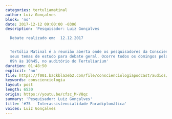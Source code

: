 ```yaml
---
categories: tertuliamatinal
author: Luiz Gonçalves
block: 'no'
date: 2017-12-12 09:00:00 -0306
description: 'Pesquisador: Luiz Gonçalves

  Debate realizado em:  12.12.2017


  Tertúlia Matinal é a reunião aberta onde os pesquisadores da Conscienciologia apresentam
  seus temas de estudo para debate geral. Ocorre todos os domingos pela manhã, das
  09h às 10h45, no auditório do Tertuliarium'
duration: 01:48:50
explicit: 'no'
file: https://f001.backblazeb2.com/file/conscienciologiapodcast/audios/cfzc_M-V8qc.m4a
keywords: conscienciologia
layout: post
length: 6530
origin: https://youtu.be/cfzc_M-V8qc
summary: 'Pesquisador: Luiz Gonçalves'
title: '#75 - Interassistencialidade Paradiplomática'
voices: Luiz Gonçalves
---
```

